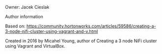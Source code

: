 Owner: Jacek Cieslak




Author information

Based on:
https://community.hortonworks.com/articles/59586/creating-a-3-node-nifi-cluster-using-vagrant-and-v.html

Created in 2016 by Micahel Young, author of Creating a 3 node NiFi cluster using Vagrant and VirtualBox.
